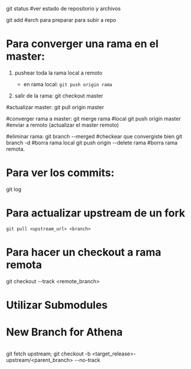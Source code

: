 git status  #ver estado de repositorio y archivos

git add <name file> #arch para preparar para subir a repo

# Para converger una rama en el master:

1.  pushear toda la rama local a remoto
    - en rama local:
    `git push origin rama`

2.  salir de la rama:
git checkout master

#actualizar master:
git pull origin master

#converger rama a master:
git merge rama #local
git push origin master #enviar a remoto (actualizar el master remoto)

#eliminar rama:
git branch --merged #checkear que convergiste bien
git branch -d #borra rama local
git push origin --delete rama #borra rama remota.

# Para ver los commits:
git log

# Para actualizar upstream de un fork
`git pull <upstream_url> <branch>`

# Para hacer un checkout a rama remota
git checkout --track <remote_branch>

# Utilizar Submodules

# New Branch for Athena

> ```shell
git fetch upstream;
git checkout -b <target_release>-<topic> upstream/<parent_branch> --no-track
```
